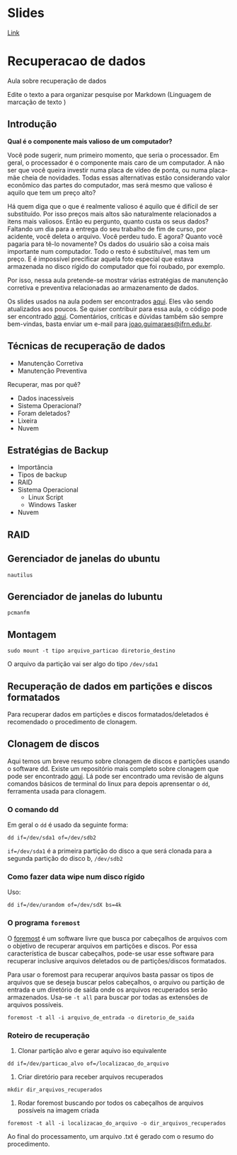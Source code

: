 # Slides

[Link](https://jp-guimaraes.github.io/data_recovery/#/)

# Recuperacao de dados

Aula sobre recuperação de dados

Edite o texto a para organizar pesquise por  Markdown (Linguagem de marcação de texto )

## Introdução

**Qual é o componente mais valioso de um computador?**

Você pode sugerir, num primeiro momento, que seria o processador. Em geral, o processador é o componente mais caro de um computador. A não ser que você queira investir numa placa de vídeo de ponta, ou numa placa-mãe cheia de novidades. Todas essas alternativas estão considerando valor econômico das partes do computador, mas será mesmo que valioso é aquilo que tem um preço alto?

Há quem diga que o que é realmente valioso é aquilo que é difícil de ser substituído. Por isso preços mais altos são naturalmente relacionados a itens mais valiosos. Então eu pergunto, quanto custa os seus dados?
Faltando um dia para a entrega do seu trabalho de fim de curso, por acidente, você deleta o arquivo. Você perdeu tudo. E agora? Quanto você pagaria para tê-lo novamente? Os dados do usuário são a coisa mais importante num computador. Todo o resto é substituível, mas tem um preço. E é impossível precificar aquela foto especial que estava armazenada no disco rígido do computador que foi roubado, por exemplo.

Por isso, nessa aula pretende-se mostrar várias estratégias de manutenção corretiva e preventiva relacionadas ao armazenamento de dados.

Os slides usados na aula podem ser encontrados [aqui](https://jp-guimaraes.github.io/data_recovery). Eles vão sendo atualizados aos poucos. Se quiser contribuir para essa aula, o código pode ser encontrado [aqui](https://github.com/jp-guimaraes/data_recovery). Comentários, críticas e dúvidas também são sempre bem-vindas, basta enviar um e-mail para <joao.guimaraes@ifrn.edu.br>.

## Técnicas de recuperação de dados

* Manutenção Corretiva
* Manutenção Preventiva

Recuperar, mas por quê?

* Dados inacessíveis
* Sistema Operacional?
* Foram deletados?
* Lixeira
* Nuvem

## Estratégias de Backup

* Importância
* Tipos de backup
* RAID
* Sistema Operacional
  * Linux
    Script
  * Windows
    Tasker
* Nuvem

## RAID

## Gerenciador de janelas do ubuntu

```shell
nautilus
```

## Gerenciador de janelas do lubuntu

```shell
pcmanfm
```

## Montagem

```shell
sudo mount -t tipo arquivo_particao diretorio_destino
```

O arquivo da partição vai ser algo do tipo `/dev/sda1`

## Recuperação de dados em partições e discos formatados

Para recuperar dados em partições e discos formatados/deletados é recomendado o procedimento de clonagem.

## Clonagem de discos

Aqui temos um breve resumo sobre clonagem de discos e partições usando o software dd. Existe um repositório mais completo sobre clonagem que pode ser encontrado [aqui](https://github.com/jp-guimaraes/clonagem). Lá pode ser encontrado uma revisão de alguns comandos básicos de terminal do linux para depois aprensentar o `dd`, ferramenta usada para clonagem.

### O comando dd

Em geral o `dd` é usado da seguinte forma:

```shell
dd if=/dev/sda1 of=/dev/sdb2
```

`if=/dev/sda1` é a primeira partição do disco a que será clonada para a segunda partição do disco b, `/dev/sdb2`

### Como fazer data wipe num disco rígido

Uso:

```shell
dd if=/dev/urandom of=/dev/sdX bs=4k
```

### O programa `foremost`

O [foremost](https://github.com/korczis/foremost) é um software livre que busca por cabeçalhos de arquivos com o objetivo de recuperar arquivos em partições e discos. Por essa característica de buscar cabeçalhos, pode-se usar esse software para recuperar inclusive arquivos deletados ou de partições/discos formatados.

Para usar o foremost para recuperar arquivos basta passar os tipos de arquivos que se deseja buscar pelos cabeçalhos, o arquivo ou partição de entrada e um diretório de saída onde os arquivos recuperados serão armazenados. Usa-se `-t all` para buscar por todas as extensões de arquivos possíveis.

```shell
foremost -t all -i arquivo_de_entrada -o diretorio_de_saida
```

### Roteiro de recuperação

1. Clonar partição alvo e gerar aquivo iso equivalente

```shell
dd if=/dev/particao_alvo of=/localizacao_do_arquivo
```

1. Criar diretório para receber arquivos recuperados

```shell
mkdir dir_arquivos_recuperados
```

1. Rodar foremost buscando por todos os cabeçalhos de arquivos possíveis na imagem criada

```shell
foremost -t all -i localizacao_do_arquivo -o dir_arquivos_recuperados
```

Ao final do processamento, um arquivo .txt é gerado com o resumo do procedimento.
